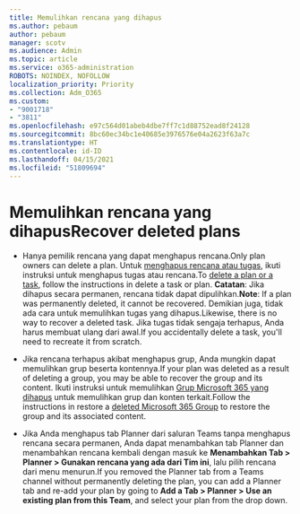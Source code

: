 ```yaml
---
title: Memulihkan rencana yang dihapus
ms.author: pebaum
author: pebaum
manager: scotv
ms.audience: Admin
ms.topic: article
ms.service: o365-administration
ROBOTS: NOINDEX, NOFOLLOW
localization_priority: Priority
ms.collection: Adm_O365
ms.custom:
- "9001718"
- "3811"
ms.openlocfilehash: e97c564d01abeb4dbe7ff7c1d88752ead8f24128
ms.sourcegitcommit: 8bc60ec34bc1e40685e3976576e04a2623f63a7c
ms.translationtype: HT
ms.contentlocale: id-ID
ms.lasthandoff: 04/15/2021
ms.locfileid: "51809694"
---
```

# <a name="recover-deleted-plans"></a><span data-ttu-id="6139f-102">Memulihkan rencana yang dihapus</span><span class="sxs-lookup"><span data-stu-id="6139f-102">Recover deleted plans</span></span>

- <span data-ttu-id="6139f-103">Hanya pemilik rencana yang dapat menghapus rencana.</span><span class="sxs-lookup"><span data-stu-id="6139f-103">Only plan owners can delete a plan.</span></span> <span data-ttu-id="6139f-104">Untuk [menghapus rencana atau tugas](https://support.microsoft.com/office/39e10e78-13f0-446d-94cd-9e562648497a.), ikuti instruksi untuk menghapus tugas atau rencana.</span><span class="sxs-lookup"><span data-stu-id="6139f-104">To [delete a plan or a task](https://support.microsoft.com/office/39e10e78-13f0-446d-94cd-9e562648497a.), follow the instructions in delete a task or plan.</span></span>  <span data-ttu-id="6139f-105">**Catatan**: Jika dihapus secara permanen, rencana tidak dapat dipulihkan.</span><span class="sxs-lookup"><span data-stu-id="6139f-105">**Note**: If a plan was permanently deleted, it cannot be recovered.</span></span> <span data-ttu-id="6139f-106">Demikian juga, tidak ada cara untuk memulihkan tugas yang dihapus.</span><span class="sxs-lookup"><span data-stu-id="6139f-106">Likewise, there is no way to recover a deleted task.</span></span> <span data-ttu-id="6139f-107">Jika tugas tidak sengaja terhapus, Anda harus membuat ulang dari awal.</span><span class="sxs-lookup"><span data-stu-id="6139f-107">If you accidentally delete a task, you'll need to recreate it from scratch.</span></span>

- <span data-ttu-id="6139f-108">Jika rencana terhapus akibat menghapus grup, Anda mungkin dapat memulihkan grup beserta kontennya.</span><span class="sxs-lookup"><span data-stu-id="6139f-108">If your plan was deleted as a result of deleting a group, you may be able to recover the group and its content.</span></span> <span data-ttu-id="6139f-109">Ikuti instruksi untuk memulihkan [Grup Microsoft 365 yang dihapus](https://docs.microsoft.com/microsoft-365/admin/create-groups/restore-deleted-group?view=o365-worldwide) untuk memulihkan grup dan konten terkait.</span><span class="sxs-lookup"><span data-stu-id="6139f-109">Follow the instructions in restore a [deleted Microsoft 365 Group](https://docs.microsoft.com/microsoft-365/admin/create-groups/restore-deleted-group?view=o365-worldwide) to restore the group and its associated content.</span></span>

- <span data-ttu-id="6139f-110">Jika Anda menghapus tab Planner dari saluran Teams tanpa menghapus rencana secara permanen, Anda dapat menambahkan tab Planner dan menambahkan rencana kembali dengan masuk ke **Menambahkan Tab > Planner > Gunakan rencana yang ada dari Tim ini**, lalu pilih rencana dari menu menurun.</span><span class="sxs-lookup"><span data-stu-id="6139f-110">If you removed the Planner tab from a Teams channel without permanently deleting the plan, you can add a Planner tab and re-add your plan by going to **Add a Tab > Planner > Use an existing plan from this Team**, and select your plan from the drop down.</span></span>
